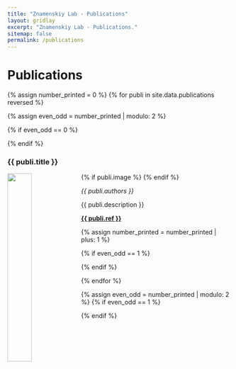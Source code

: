 ```yaml
---
title: "Znamenskiy Lab - Publications"
layout: gridlay
excerpt: "Znamenskiy Lab - Publications."
sitemap: false
permalink: /publications
---
```


# Publications

{% assign number_printed = 0 %}
{% for publi in site.data.publications reversed %}

{% assign even_odd = number_printed | modulo: 2 %}

{% if even_odd == 0 %}

<div class="row">
{% endif %}

<div class="col-sm-6 clearfix">
 <div class="well">
  <h3>{{ publi.title }}</h3>
  {% if publi.image %}
  <img src="{{ site.url }}{{ site.baseurl }}/images/pubs/{{ publi.image }}" class="img-responsive" width="33%" style="float: left" />
  {% endif %}
  <p><em>{{ publi.authors }}</em></p>
  <p>{{ publi.description }}</p>
  <p><strong><a href="{{ publi.url }}">{{ publi.ref }}</a></strong></p>  
 </div>
</div>

{% assign number_printed = number_printed | plus: 1 %}

{% if even_odd == 1 %}

</div>
{% endif %}

{% endfor %}

{% assign even_odd = number_printed | modulo: 2 %}
{% if even_odd == 1 %}

</div>
{% endif %}

<p> &nbsp; </p>
